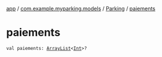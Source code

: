 [app](../../index.md) / [com.example.myparking.models](../index.md) / [Parking](index.md) / [paiements](./paiements.md)

# paiements

`val paiements: `[`ArrayList`](https://kotlinlang.org/api/latest/jvm/stdlib/kotlin.collections/-array-list/index.html)`<`[`Int`](https://kotlinlang.org/api/latest/jvm/stdlib/kotlin/-int/index.html)`>?`
